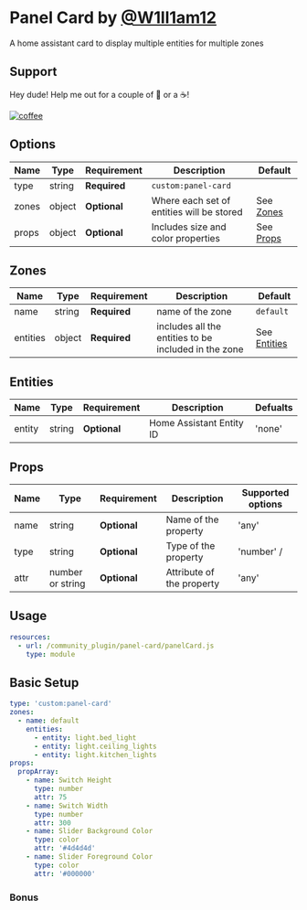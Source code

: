 # Panel Card by [@W1ll1am12](https://www.github.com/w1ll1am12)

A home assistant card to display multiple entities for multiple zones

## Support

Hey dude! Help me out for a couple of :beers: or a :coffee:!

[![coffee](https://www.buymeacoffee.com/assets/img/custom_images/black_img.png)](https://www.buymeacoffee.com/zJtVxUAgH)

## Options

| Name  | Type   | Requirement  | Description                               | Default             |
| ----- | ------ | ------------ | ----------------------------------------- | ------------------- |
| type  | string | **Required** | `custom:panel-card`                       |                     |
| zones | object | **Optional** | Where each set of entities will be stored | See [Zones](#Zones) |
| props | object | **Optional** | Includes size and color properties        | See [Props](#Props) |

## Zones

| Name     | Type   | Requirement  | Description                                          | Default                   |
| -------- | ------ | ------------ | ---------------------------------------------------- | ------------------------- |
| name     | string | **Required** | name of the zone                                     | `default`                 |
| entities | object | **Required** | includes all the entities to be included in the zone | See [Entities](#Entities) |

## Entities

| Name   | Type   | Requirement  | Description              | Defualts |
| ------ | ------ | ------------ | ------------------------ | -------- |
| entity | string | **Optional** | Home Assistant Entity ID | 'none'   |

## Props

| Name | Type             | Requirement  | Description               | Supported options |
| ---- | ---------------- | ------------ | ------------------------- | ----------------- |
| name | string           | **Optional** | Name of the property      | 'any'             |
| type | string           | **Optional** | Type of the property      | 'number' /        | 'color' |
| attr | number or string | **Optional** | Attribute of the property | 'any'             |

## Usage

```yaml
resources:
  - url: /community_plugin/panel-card/panelCard.js
    type: module
```

## Basic Setup

```yaml
type: 'custom:panel-card'
zones:
  - name: default
    entities:
      - entity: light.bed_light
      - entity: light.ceiling_lights
      - entity: light.kitchen_lights
props:
  propArray:
    - name: Switch Height
      type: number
      attr: 75
    - name: Switch Width
      type: number
      attr: 300
    - name: Slider Background Color
      type: color
      attr: '#4d4d4d'
    - name: Slider Foreground Color
      type: color
      attr: '#000000'
```

### Bonus
